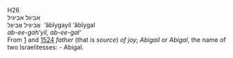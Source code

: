 <body>
  <p>H26<br>  אביגל  אביגיל  <br> אֲבִיגַּיִל  אֲבִיגַּל  ‎  ‘ăbı̂ygayil  ‘ăbı̂ygal  <br><i>ab-ee-gah‘yil,</i> <i>ab-ee-gal‘ </i><br>From <a href="h0001.htm">1</a> and <a href="h1524.htm">1524</a>  <i>father</i> (that is <i>source</i>) <i>of</i> <i>joy</i>; <i>Abigail</i> or <i>Abigal</i>, the name of two Israelitesses: - Abigal.<br></p>
 </body>